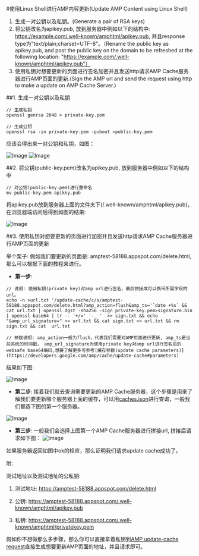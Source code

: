 #使用Linux Shell进行AMP内容更新(Update AMP Content using Linux Shell)

1. 生成一对公钥以及私钥。(Generate a pair of RSA keys)
2. 将公钥改名为apikey.pub, 放到服务器中例如以下的结构中: https://example.com/.well-known/amphtml/apikey.pub, 并且response type为"text/plain;charset=UTF-8"。（Rename the public key as apikey.pub, and post the public key on the domain to be refreshed at the following location: "https://example.com/.well-known/amphtml/apikey.pub"）
3. 使用私钥对想要更新的页面进行签名加密并且发送http请求AMP Cache服务器进行AMP页面的更新.(Sign the AMP url and send the request using http to make a update on AMP Cache Server.)

##1. 生成一对公钥以及私钥

````
// 生成私钥
openssl genrsa 2048 > private-key.pem

// 生成公钥
openssl rsa -in private-key.pem -pubout >public-key.pem
````

应该会得出来一对公钥和私钥，如图：

![Image](../../resource/img/publickey.png)
![Image](../../resource/img/privatekey.png)


##2. 将公钥(public-key.pem)改名为apikey.pub, 放到服务器中例如以下的结构中


````
// 对公钥(public-key.pem)进行重命名
mv public-key.pem apikey.pub
````

将apikey.pub放到服务器上面的文件夹下(/.well-known/amphtml/apikey.pub)，在浏览器端访问后得到如图的结果: 

![Image](../../resource/img/publickey-on-server.png)

##3. 使用私钥对想要更新的页面进行加密并且发送http请求AMP Cache服务器进行AMP页面的更新

举个栗子: 假如我们要更新的页面是: amptest-58188.appspot.com/delete.html,那么可以根据下面的教程来进行。

* **第一步**: 
 
````
// 说明: 使用私钥(private key)对amp url进行签名，最后拼接成可以携带所需字段的url。
echo -n >url.txt '/update-cache/c/s/amptest-58188.appspot.com/delete.html?amp_action=flush&amp_ts='`date +%s` && cat url.txt | openssl dgst -sha256 -sign private-key.pem>signature.bin | openssl base64 | tr -- '+/=' '-_ '  >> sign.txt && echo "&amp_url_signature=" >> url.txt && cat sign.txt >> url.txt && rm sign.txt && cat  url.txt

// 参数说明: amp_action一般为flush，代表我们需要对AMP页面进行更新, amp_ts是当前系统的时间戳， amp_url_signature为使用private key对amp url进行签名后的websafe base64编码,想要了解更多可参考[缓存参数(update cache parameters)](https://developers.google.com/amp/cache/update-cache#parameters)
````

结果如下图: 

![Image](../../resource/img/update-cache-linux-shell.png)


* **第二步**: 接着我们就去查询需要更新的AMP Cache服务器，这个步骤是用来了解我们要更新哪个服务器上面的缓存，可以用[caches.json](https://cdn.ampproject.org/caches.json)进行查询，一般我们都选下图的第一个服务器。

![Image](../../resource/img/update-cahce-json.png)

* **第三步**: 一般我们会选择上图第一个AMP Cache服务器进行拼接url, 拼接后请求如下图：
![Image](../../resource/img/amp-update-cache-linux-request.png)

如果服务器返回如图中ok的相应，那么证明我们请求update cache成功了。

附: 

测试地址以及测试地址的公私钥:

1. 测试地址: https://amptest-58188.appspot.com/delete.html
 
2. 公钥: https://amptest-58188.appspot.com/.well-known/amphtml/apikey.pub

3. 私钥: https://amptest-58188.appspot.com/.well-known/amphtml/privatekey.pem

假如你不想做那么多步骤，那么你可以直接拿着私钥到[AMP update-cache request](https://amp-cache-refresh.appspot.com/)直接生成想要更新AMP页面的地址，并且请求即可。